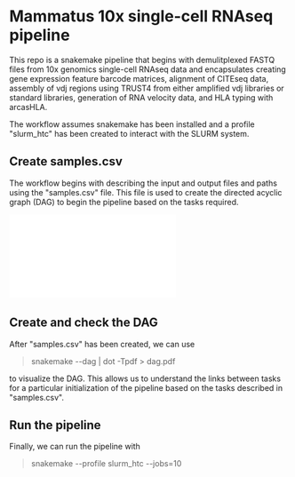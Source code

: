 # Mammatus 10x single-cell RNAseq pipeline

This repo is a snakemake pipeline that begins with demulitplexed FASTQ files from 10x genomics single-cell RNAseq data and encapsulates creating gene expression feature barcode matrices, alignment of CITEseq data, assembly of vdj regions using TRUST4 from either amplified vdj libraries or standard libraries, generation of RNA velocity data, and HLA typing with arcasHLA.

The workflow assumes snakemake has been installed and a profile "slurm_htc" has been created to interact with the SLURM system.

## Create samples.csv

The workflow begins with describing the input and output files and paths using the "samples.csv" file. This file is used to create the directed acyclic graph (DAG) to begin the pipeline based on the tasks required.

![DAG](dag_example.pdf?raw=True)

## Create and check the DAG

After "samples.csv" has been created, we can use

> snakemake --dag | dot -Tpdf > dag.pdf

to visualize the DAG. This allows us to understand the links between tasks for a particular initialization of the pipeline based on the tasks described in
"samples.csv".

## Run the pipeline

Finally, we can run the pipeline with

> snakemake --profile slurm_htc --jobs=10
